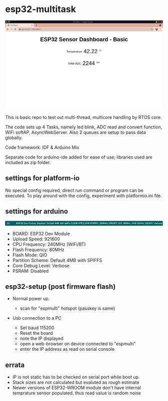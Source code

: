 # esp32-multitask

![ESP32-Dashboard](img/dashboard.png "")

This is basic repo to test out multi-thread, multicore handling by RTOS core.

The code sets up 4 Tasks, namely led blink, ADC read and convert function, WiFi softAP, AsyncWebServer. Also 2 queues are setup to pass data globally.

Code framework: IDF & Arduino Mix

Separate code for arduino-ide added for ease of use; libraries used are included as zip folder.


## settings for platform-io

No special config required, direct run command or program can be executed.
To play around with the config, experiment with platformio.ini file.

## settings for arduino

![arduino-settings](img/esp32-ard.png "")

 - BOARD: ESP32 Dev Module
 - Upload Speed: 921600
 - CPU Frequency: 240MHz (WiFi/BT)
 - Flash Frequency: 80MHz
 - Flash Mode: QIO
 - Partition Scheme: Default 4MB with SPIFFS
 - Core Debug Level: Verbose
 - PSRAM: Disabled

## esp32-setup (post firmware flash)

 - Normal power up.
    - scan for "espmulti" hotspot (passkey is same)

 - Usb connection to a PC
    - Set baud 115200
    - Reset the board
    - note the IP displayed
    - open a web-browser on device connected to "espmulti"
    - enter the IP address as read on serial console


## errata

 - IP is not static has to be checked on serial port while boot up.
 - Stack sizes are not calculated but evaluted as rough estimate
 - Newer versions of ESP32-WROOM module don't have internal temprature sensor populated, thus read value is random noise